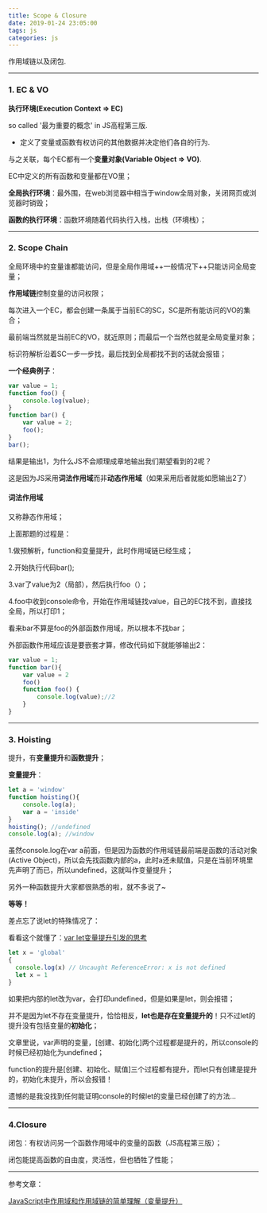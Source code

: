 ```yaml
---
title: Scope & Closure
date: 2019-01-24 23:05:00
tags: js
categories: js
---
```

<!-- more --> 

作用域链以及闭包.

---

### 1. EC & VO

**执行环境(Execution Context => EC)**

so called '最为重要的概念' in JS高程第三版.

- 定义了变量或函数有权访问的其他数据并决定他们各自的行为.

与之关联，每个EC都有一个**变量对象(Variable Object => VO)**.

EC中定义的所有函数和变量都在VO里；

**全局执行环境**：最外围，在web浏览器中相当于window全局对象，关闭网页或浏览器时销毁；

**函数的执行环境**：函数环境随着代码执行入栈，出栈（环境栈）；

---

### 2. Scope Chain

全局环境中的变量谁都能访问，但是全局作用域++一般情况下++只能访问全局变量；

**作用域链**控制变量的访问权限；

每次进入一个EC，都会创建一条属于当前EC的SC，SC是所有能访问的VO的集合；

最前端当然就是当前EC的VO，就近原则；而最后一个当然也就是全局变量对象；

标识符解析沿着SC一步一步找，最后找到全局都找不到的话就会报错；

**一个经典例子**：
```javascript
var value = 1;
function foo() {
    console.log(value);
}
function bar() {
    var value = 2;
    foo();
}
bar();
```
结果是输出1，为什么JS不会顺理成章地输出我们期望看到的2呢？

这是因为JS采用**词法作用域**而非**动态作用域**（如果采用后者就能如愿输出2了）

#### 词法作用域

又称静态作用域；

上面那题的过程是：

1.做预解析，function和变量提升，此时作用域链已经生成；

2.开始执行代码bar();

3.var了value为2（局部），然后执行foo（）；

4.foo中收到console命令，开始在作用域链找value，自己的EC找不到，直接找全局，所以打印1；

看来bar不算是foo的外部函数作用域，所以根本不找bar；

外部函数作用域应该是要嵌套才算，修改代码如下就能够输出2：
```javascript
var value = 1;
function bar(){
    var value = 2
    foo()
    function foo() {
        console.log(value);//2
    }
}
```

---

### 3. Hoisting

提升，有**变量提升**和**函数提升**；

**变量提升**：
```javascript
let a = 'window'
function hoisting(){
    console.log(a);
    var a = 'inside'
}
hoisting(); //undefined
console.log(a); //window
```
虽然console.log在var a前面，但是因为函数的作用域链最前端是函数的活动对象(Active Object)，所以会先找函数内部的a，此时a还未赋值，只是在当前环境里先声明了而已，所以undefined，这就叫作变量提升；

另外一种函数提升大家都很熟悉的啦，就不多说了~

**等等！**

差点忘了说let的特殊情况了：

看看这个就懂了：[var let变量提升引发的思考](https://www.jianshu.com/p/b87d620185f2)

```javascript
let x = 'global'
{
  console.log(x) // Uncaught ReferenceError: x is not defined
  let x = 1
}
```
如果把内部的let改为var，会打印undefined，但是如果是let，则会报错；

并不是因为let不存在变量提升，恰恰相反，**let也是存在变量提升的**！只不过let的提升没有包括变量的**初始化**；

文章里说，var声明的变量，[创建、初始化]两个过程都是提升的，所以console的时候已经初始化为undefined；

function的提升是[创建、初始化、赋值]三个过程都有提升，而let只有创建是提升的，初始化未提升，所以会报错！

遗憾的是我没找到任何能证明console的时候let的变量已经创建了的方法...

---

### 4.Closure

闭包：有权访问另一个函数作用域中的变量的函数（JS高程第三版）；

闭包能提高函数的自由度，灵活性，但也牺牲了性能；



























---

参考文章：

[JavaScript中作用域和作用域链的简单理解（变量提升）](https://www.cnblogs.com/buchongming/p/5858026.html)
[]()
[]()
[]()
[]()
[]()
[]()
[]()
[]()
[]()